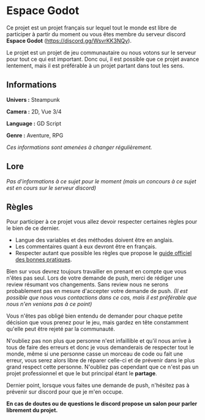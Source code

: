 # Espace Godot
Ce projet est un projet français sur lequel tout le monde est libre de participer à partir du moment ou vous êtes membre du serveur discord **Espace Godot** (https://discord.gg/WsvrKK3NQy).

Le projet est un projet de jeu communautaire ou nous votons sur le serveur pour tout ce qui est important. Donc oui, il est possible que ce projet avance lentement, mais il est préférable à un projet partant dans tout les sens.

## Informations
**Univers :** Steampunk

**Camera :** 2D, Vue 3/4

**Language :** GD Script

**Genre :** Aventure, RPG

*Ces informations sont amenées à changer régulièrement.*

## Lore
*Pas d'informations à ce sujet pour le moment (mais un concours à ce sujet est en cours sur le serveur discord)*

## Règles
Pour participer à ce projet vous allez devoir respecter certaines règles pour le bien de ce dernier.

 - Langue des variables et des méthodes doivent être en anglais.
 - Les commentaires quant à eux devront être en français.
 - Respecter autant que possible les règles que propose le [guide officiel des bonnes pratiques](https://docs.godotengine.org/fr/stable/getting_started/scripting/gdscript/gdscript_styleguide.html).

Bien sur vous devrez toujours travailler en prenant en compte que vous n'êtes pas seul. 
Lors de votre demande de push, merci de rédiger une review résumant vos changements.
Sans review nous ne serons probablement pas en mesure d'accepter votre demande de push. *(Il est possible que nous vous contactions dans ce cas, mais il est préférable que nous n'en venions pas à ce point)*

Vous n'êtes pas obligé bien entendu de demander pour chaque petite décision que vous prenez pour le jeu, mais gardez en tête constamment qu'elle peut être rejeté par la communauté.

N'oubliez pas non plus que personne n'est infaillible et qu'il nous arrive à tous de faire des erreurs et donc je vous demanderais de respecter tout le monde, même si une personne casse un morceau de code ou fait une erreur, vous serez alors libre de réparer celle-ci et de prévenir dans le plus grand respect cette personne. N'oubliez pas cependant que ce n'est pas un projet professionnel et que le but principal étant le **partage**.

Dernier point, lorsque vous faites une demande de push, n'hésitez pas à prévenir sur discord pour que je m'en occupe. 

**En cas de doutes ou de questions le discord propose un salon pour parler librement du projet.**

